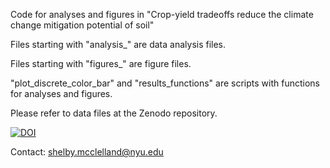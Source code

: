 Code for analyses and figures in "Crop-yield tradeoffs reduce the climate change mitigation potential of soil"

Files starting with "analysis_" are data analysis files.

Files starting with "figures_" are figure files.

"plot_discrete_color_bar" and "results_functions" are scripts with functions for analyses and figures.

Please refer to data files at the Zenodo repository.

[![DOI](https://zenodo.org/badge/DOI/10.5281/zenodo.13327482.svg)](https://doi.org/10.5281/zenodo.13327482)

Contact: shelby.mcclelland@nyu.edu
